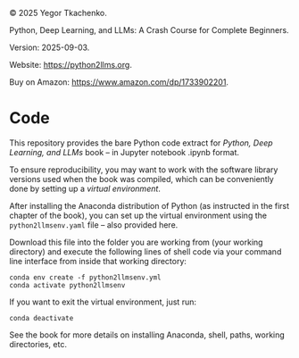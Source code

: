 © 2025 Yegor Tkachenko. 

Python, Deep Learning, and LLMs: A Crash Course for Complete Beginners. 

Version: 2025-09-03.

Website: https://python2llms.org. 

Buy on Amazon: https://www.amazon.com/dp/1733902201.

# Code

This repository provides the bare Python code extract for *Python, Deep Learning, and LLMs* book – in Jupyter notebook .ipynb format.

To ensure reproducibility, you may want to work with the software library versions used when the book was compiled, which can be conveniently done by setting up a *virtual environment*. 

After installing the Anaconda distribution of Python (as instructed in the first chapter of the book), you can set up the virtual environment using the `python2llmsenv.yaml` file – also provided here. 

Download this file into the folder you are working from (your working directory) and execute the following lines of shell code via your command line interface from inside that working directory:

```
conda env create -f python2llmsenv.yml
conda activate python2llmsenv
```

If you want to exit the virtual environment, just run:

```
conda deactivate
```

See the book for more details on installing Anaconda, shell, paths, working directories, etc.
